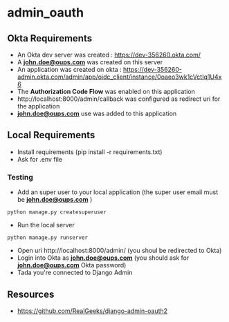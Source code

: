 # admin_oauth

## Okta Requirements
- An Okta dev server was created : https://dev-356260.okta.com/
- A **john.doe@oups.com** was created on this server
- An application was created on okta : https://dev-356260-admin.okta.com/admin/app/oidc_client/instance/0oaeo3wk1cVctIq1U4x6
- The **Authorization Code Flow** was enabled on this application
- http://localhost:8000/admin/callback was configured as redirect uri for the application
- **john.doe@oups.com** use was added to this application

## Local Requirements
- Install requirements (pip install -r requirements.txt)
- Ask for .env file

### Testing
- Add an super user to your local application (the super user email must be **john.doe@oups.com** )
```
python manage.py createsuperuser
```
- Run the local server
```
python manage.py runserver
```
- Open uri http://localhost:8000/admin/ (you shoul be redirected to Okta)
- Login into Okta as **john.doe@oups.com** (you should ask for **john.doe@oups.com** Okta password)
- Tada you're connected to Django Admin

## Resources 
- https://github.com/RealGeeks/django-admin-oauth2
